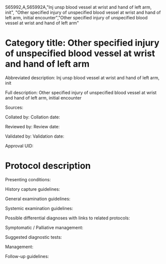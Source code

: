 S65992,A,S65992A,"Inj unsp blood vessel at wrist and hand of left arm, init", "Other specified injury of unspecified blood vessel at wrist and hand of left arm, initial encounter","Other specified injury of unspecified blood vessel at wrist and hand of left arm"
# Category title: Other specified injury of unspecified blood vessel at wrist and hand of left arm

Abbreviated description: Inj unsp blood vessel at wrist and hand of left arm, init

Full description: Other specified injury of unspecified blood vessel at wrist and hand of left arm, initial encounter

Sources:

Collated by:
Collation date:

Reviewed by:
Review date:

Validated by:
Validation date:

Approval UID:

# Protocol description

Presenting conditions:

History capture guidelines:

General examination guidelines:

Systemic examination guidelines:

Possible differential diagnoses with links to related protocols:

Symptomatic / Palliative management:

Suggested diagnostic tests:

Management:

Follow-up guidelines:
